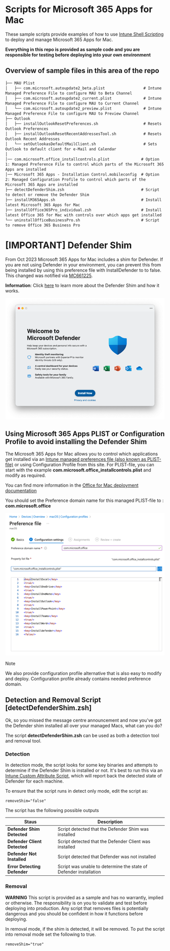 # Scripts for Microsoft 365 Apps for Mac

These sample scripts provide examples of how to use [Intune Shell Scripting](https://docs.microsoft.com/en-us/mem/intune/apps/macos-shell-scripts) to deploy and manage Microsoft 365 Apps for Mac.

**Everything in this repo is provided as sample code and you are responsible for testing before deploying into your own environment**

## Overview of sample files in this area of the repo

```
├── MAU Plist
│   ├── com.microsoft.autoupdate2_beta.plist                 # Intune Managed Preference File to configure MAU to Beta Channel
│   ├── com.microsoft.autoupdate2_current.plist              # Intune Managed Preference File to configure MAU to Current Channel
│   └── com.microsoft.autoupdate2_preview.plist              # Intune Managed Preference File to configure MAU to Preview Channel
├── Outlook
│   ├── installOutlookResetPreferences.sh                    # Resets Outlook Preferences
│   ├── installOutlookResetRecentAddressesTool.sh            # Resets Outlook Recent Addresses
│   └── setOutlookasDefaultMailClient.sh                     # Sets Outlook to default client for e-Mail and Calendar
│
│── com.microsoft.office_installcontrols.plist              # Option 1: Managed Preference File to control which parts of the Microsoft 365 Apps are installed
│── Microsoft 365 Apps - Installation Control.mobileconfig  # Option 2: Managed Configuration Profile to control which parts of the Microsoft 365 Apps are installed
├── detectDefenderShim.zsh                                  # Script to detect or remove the Defender Shim
├── installM365Apps.sh                                      # Install latest Microsoft 365 Apps for Mac
├── installOffice365Pro_individual.zsh                      # Install latest Office 365 for Mac with controls over which apps get installed
└── uninstallOfficeBusinessPro.sh                           # Script to remove Office 365 Business Pro
```


# **[IMPORTANT]** Defender Shim

From Oct 2023 Microsoft 365 Apps for Mac includes a shim for Defender. If you are not using Defender in your environment, you can prevent this from being installed by using this preference file with InstallDefender to to false. This changed was notified via [MC661225](https://admin.microsoft.com/AdminPortal/Home?ref=MessageCenter/:/messages/MC661225).

**Information**: Click [here](https://macadmins.software/shim/) to learn more about the Defender Shim and how it works.

![Alt text](image-1.png)

## Using Microsoft 365 Apps PLIST or Configuration Profile to **avoid** installing the Defender Shim

The Microsoft 365 Apps for Mac allows you to control which applications get installed via an [Intune managed preferences file (also known as PLIST-file)](https://learn.microsoft.com/en-us/mem/intune/configuration/preference-file-settings-macos) or using Configuration Profile from this site. For PLIST-file, you can start with the example **com.microsoft.office_installcontrols.plist** and modify as required.

You can find more information in the [Office for Mac deployment documentation](https://learn.microsoft.com/en-us/deployoffice/mac/preferences-office#excluding-apps)

You should set the Preference domain name for this managed PLIST-file to : **com.microsoft.office**

![Alt text](image.png)

> [!NOTE]  
> We also provide configuration profile alternative that is also easy to modify and deploy. Configuration profile already contains needed preference domain.

## Detection and Removal Script [detectDefenderShim.zsh]

Ok, so you missed the message centre announcement and now you've got the Defender shim installed all over your managed Macs, what can you do?

The script **detectDefenderShim.zsh** can be used as both a detection tool and removal tool.

### Detection

In detection mode, the script looks for some key binaries and attempts to determine if the Defender Shim is installed or not. It's best to run this via an [Intune Custom Attribute Script](https://learn.microsoft.com/en-us/mem/intune/apps/macos-shell-scripts#custom-attributes-for-macos), which will report back the detected state of Defender for each machine.

To ensure that the script runs in detect only mode, edit the script as:

```
removeShim="false"
```

The script has the following possible outputs

| **Staus**                    | **Description**                                                   |
|------------------------------|-------------------------------------------------------------------|
| **Defender Shim Detected**   | Script detected that the Defender Shim was installed              |
| **Defender Client Detected** | Script detected that the Defender Client was installed            |
| **Defender Not Installed**   | Script detected that Defender was not installed                   |
| **Error Detecting Defender** | Script was unable to determine the state of Defender installation |


### Removal

**WARNING** This script is provided as a sample and has no warrantly, implied or otherwise. The responsibility is on you to validate and test before deploying into production. Any script that removes files is potentially dangerous and you should be confident in how it functions before deploying.

In removal mode, if the shim is detected, it will be removed. To put the script into removal mode set the following to true.

```
removeShim="true"
```

